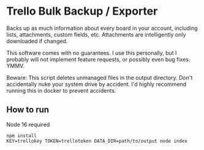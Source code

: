# Trello Bulk Backup / Exporter

Backs up as much information about every board in your account, including
lists, attachments, custom fields, etc. Attachments are intelligently only
downloaded if changed.

This software comes with no guarantees. I use this personally, but I probably will not
implement feature requests, or possibly even bug fixes. YMMV.

Beware: This script deletes unmanaged files in the output directory. Don't accidentally
nuke your system drive by accident. I'd highly recommend running this in docker to prevent
accidents.

## How to run

Node 16 required

```
npm install
KEY=trellokey TOKEN=trellotoken DATA_DIR=path/to/output node index
```
